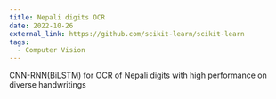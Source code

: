 ```yaml
---
title: Nepali digits OCR
date: 2022-10-26
external_link: https://github.com/scikit-learn/scikit-learn
tags:
  - Computer Vision
---
```

CNN-RNN(BiLSTM) for OCR of Nepali digits with high performance on diverse handwritings
<!--more-->
